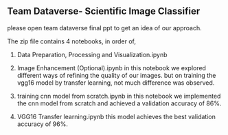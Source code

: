 Team Dataverse- Scientific Image Classifier 
--------------------------------------------
please open team dataverse final ppt to get an idea of our approach.

The zip file contains 4 notebooks, in order of,
1) Data Preparation, Processing and Visualization.ipynb

2) Image Enhancement (Optional).ipynb 
 in this notebook we explored different ways of refining the quality of our images.
 but on training the vgg16 model by transfer learning, not much difference was observed.

3) training cnn model from scratch.ipynb
 in this notebook we implemented the cnn model from scratch and achieved a validation accuracy of 86%. 

4) VGG16 Transfer learning.ipynb
 this model achieves the best validation accuracy of 96%. 
